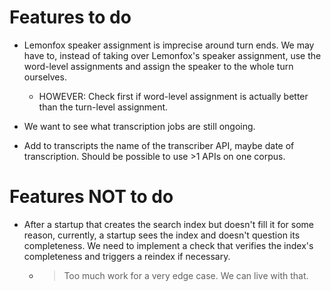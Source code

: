 # Features to do

- Lemonfox speaker assignment is imprecise around turn ends. We may have to, instead of taking over Lemonfox's 
  speaker assignment, use the word-level assignments and assign the speaker to the whole turn ourselves.
  - HOWEVER: Check first if word-level assignment is actually better than the turn-level assignment.

- We want to see what transcription jobs are still ongoing.

- Add to transcripts the name of the transcriber API, maybe date of transcription. Should be possible to use >1 APIs 
  on one corpus.

# Features NOT to do

- After a startup that creates the search index but doesn't fill it for some reason, currently, a startup sees the 
  index and doesn't question its completeness. We need to implement a check that verifies the index's completeness 
  and triggers a reindex if necessary.  
  - > Too much work for a very edge case. We can live with that.



